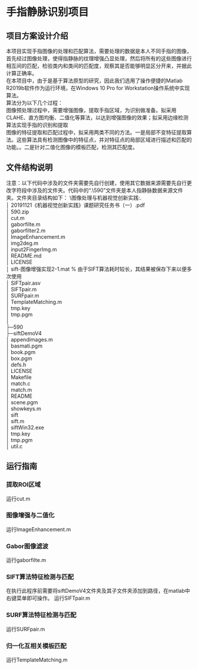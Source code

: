 
# 手指静脉识别项目
## 项目方案设计介绍
本项目实现手指图像的处理和匹配算法，需要处理的数据是本人不同手指的图像，首先经过图像处理，使得指静脉的纹理增强凸显处理，然后将所有的这些图像进行相互间的匹配，检验类内和类间的匹配度，观察其是否能够明显区分开来，并据此计算正确率。  
在本项目中，由于是基于算法原型的研究，因此我们选用了操作便捷的Matlab R2019b软件作为运行环境，在Windows 10 Pro for Workstation操作系统中实现算法。  
算法分为以下几个过程：  
图像预处理过程中，需要增强图像，提取手指区域，为识别做准备。拟采用CLAHE、直方图均衡、二值化等算法，以达到增强图像的效果；拟采用边缘检测算法实现手指的识别和提取  
图像的特征提取和匹配过程中，拟采用两类不同的方法。一是局部不变特征提取算法。这些算法具有检测图像中的特征点，并对特征点的局部区域进行描述和匹配的功能。。二是针对二值化图像的模板匹配，检测其匹配度。


## 文件结构说明
注意：以下代码中涉及的文件夹需要先自行创建，使用其它数据来源需要先自行更改字符段中涉及的文件夹。代码中的“.\590”文件夹是本人指静脉数据来源文件夹。文件夹目录结构如下：
\图像处理与机器视觉创新实践:.  
│  20191121《机器视觉创新实践》课题研究任务书（一）.pdf  
│  590.zip  
│  cut.m  
│  gaborfilte.m  
│  gaborfilter2.m  
│  ImageEnhancement.m  
│  img2deg.m  
│  input2FingerImg.m  
│  README.md  
│  LICENSE  
│  sift-图像增强实现2-1.mat   % 由于SIFT算法耗时较长，其结果被保存下来以便多次使用  
│  SIFTpair.asv  
│  SIFTpair.m  
│  SURFpair.m  
│  TemplateMatching.m  
│  tmp.key  
│  tmp.pgm  
│  
├─590  
├─siftDemoV4  
│      appendimages.m  
│      basmati.pgm  
│      book.pgm  
│      box.pgm  
│      defs.h  
│      LICENSE  
│      Makefile  
│      match.c  
│      match.m  
│      README  
│      scene.pgm  
│      showkeys.m  
│      sift  
│      sift.m  
│      siftWin32.exe  
│      tmp.key  
│      tmp.pgm  
│      util.c  
  
## 运行指南
### 提取ROI区域
运行cut.m
### 图像增强与二值化
运行ImageEnhancement.m
### Gabor图像滤波
运行gaborfilte.m
### SIFT算法特征检测与匹配
在执行此程序前需要将siftDemoV4文件夹及其子文件夹添加到路径，在matlab中右键菜单即可操作。
运行SIFTpair.m
### SURF算法特征检测与匹配
运行SURFpair.m
### 归一化互相关模板匹配
运行TemplateMatching.m
